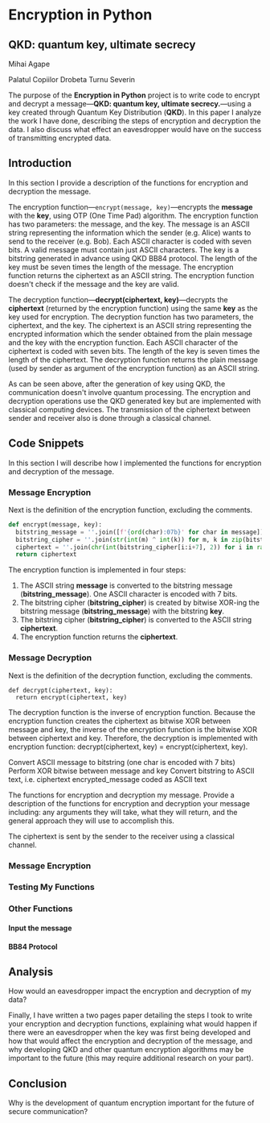 # Encryption in Python
## QKD: quantum key, ultimate secrecy

Mihai Agape

Palatul Copiilor Drobeta Turnu Severin

The purpose of the **Encryption in Python** project is to write code to encrypt and decrypt a message—**QKD: quantum key, ultimate secrecy.**—using a key created through Quantum Key Distribution (**QKD**). In this paper I analyze the work I have done, describing the steps of encryption and decryption the data. I also discuss what effect an eavesdropper would have on the success of transmitting encrypted data.

## Introduction
In this section I provide a description of the functions for encryption and decryption the message.

The encryption function—```encrypt(message, key)```—encrypts the **message** with the **key**, using OTP (One Time Pad) algorithm. The encryption function has two parameters: the message, and the key. The message is an ASCII string representing the information which the sender (e.g. Alice) wants to send to the receiver (e.g. Bob). Each ASCII character is coded with seven bits. A valid message must contain just ASCII characters. The key is a bitstring generated in advance using QKD BB84 protocol. The length of the key must be seven times the length of the message. The encryption function returns the ciphertext as an ASCII string. The encryption function doesn't check if the message and the key are valid.

The decryption function—**decrypt(ciphertext, key)**—decrypts the **ciphertext** (returned by the encryption function) using the same **key** as the key used for encryption. The decryption function has two parameters, the ciphertext, and the key. The ciphertext is an ASCII string representing the encrypted information which the sender obtained from the plain message and the key with the encryption function. Each ASCII character of the ciphertext is coded with seven bits. The length of the key is seven times the length of the ciphertext. The decryption function returns the plain message (used by sender as argument of the encryption function) as an ASCII string.

As can be seen above, after the generation of key using QKD, the communication doesn't involve quantum processing. The encryption and decryption operations use the QKD generated key but are implemented with classical computing devices. The transmission of the ciphertext between sender and receiver also is done through a classical channel.

## Code Snippets
In this section I will describe how I implemented the functions for encryption and decryption of the message.
### Message Encryption
Next is the definition of the encryption function, excluding the comments.
```python
def encrypt(message, key):
  bitstring_message = ''.join([f'{ord(char):07b}' for char in message])
  bitstring_cipher = ''.join(str(int(m) ^ int(k)) for m, k in zip(bitstring_message, key))
  ciphertext = ''.join(chr(int(bitstring_cipher[i:i+7], 2)) for i in range(0, len(bitstring_cipher), 7))
  return ciphertext  
```
The encryption function is implemented in four steps:
1.	The ASCII string **message** is converted to the bitstring message (**bitstring_message**). One ASCII character is encoded with 7 bits.
2.	The bitstring cipher (**bitstring_cipher**) is created by bitwise XOR-ing the bitstring message (**bitstring_message**) with the bitstring **key**.
3.	The bitstring cipher (**bitstring_cipher**) is converted to the ASCII string **ciphertext**.
4.	The encryption function returns the **ciphertext**.

### Message Decryption
Next is the definition of the decryption function, excluding the comments.
```
def decrypt(ciphertext, key):
  return encrypt(ciphertext, key)
```
The decryption function is the inverse of encryption function. Because the encryption function creates the ciphertext as bitwise XOR between message and key, the inverse of the encryption function is the bitwise XOR between ciphertext and key. Therefore, the decryption is implemented with encryption function: decrypt(ciphertext, key) = encrypt(ciphertext, key).

Convert ASCII message to bitstring (one char is encoded with 7 bits)
Perform XOR bitwise between message and key
Convert bitstring to ASCII text, i.e. ciphertext
encrypted_message coded as ASCII text

The functions for encryption and decryption my message.
Provide a description of the functions for encryption and decryption your message including: any arguments they will take, what they will return, and the general approach they will use to accomplish this.


The ciphertext is sent by the sender to the receiver using a classical channel.

### Message Encryption


### Testing My Functions
### Other Functions
#### Input the message
#### BB84 Protocol

## Analysis
How would an eavesdropper impact the encryption and decryption of my data?

Finally, I have written a two pages paper detailing the steps I took to write your encryption and decryption functions, explaining what would happen if there were an eavesdropper when the key was first being developed and how that would affect the encryption and decryption of the message, and why developing QKD and other quantum encryption algorithms may be important to the future (this may require additional research on your part).
## Conclusion
Why is the development of quantum encryption important for the future of secure communication?


